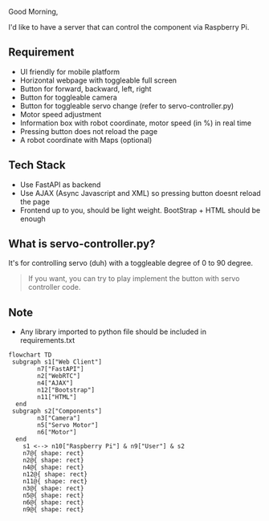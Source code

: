 Good Morning, 

I'd like to have a server that can control the component via Raspberry Pi.

## Requirement
- UI friendly for mobile platform
- Horizontal webpage with toggleable full screen
- Button for forward, backward, left, right
- Button for toggleable camera
- Button for toggleable servo change (refer to servo-controller.py)
- Motor speed adjustment
- Information box with robot coordinate, motor speed (in %) in real time
- Pressing button does not reload the page
- A robot coordinate with Maps (optional)

## Tech Stack
- Use FastAPI as backend 
- Use AJAX (Async Javascript and XML) so pressing button doesnt reload the page
- Frontend up to you, should be light weight. BootStrap + HTML should be enough

## What is servo-controller.py?
It's for controlling servo (duh) with a toggleable degree of 0 to 90 degree.

> If you want, you can try to play implement the button with servo controller code. 

## Note 
- Any library imported to python file should be included in requirements.txt

```mermaid
flowchart TD
 subgraph s1["Web Client"]
        n7["FastAPI"]
        n2["WebRTC"]
        n4["AJAX"]
        n12["Bootstrap"]
        n11["HTML"]
  end
 subgraph s2["Components"]
        n3["Camera"]
        n5["Servo Motor"]
        n6["Motor"]
  end
    s1 <--> n10["Raspberry Pi"] & n9["User"] & s2
    n7@{ shape: rect}
    n2@{ shape: rect}
    n4@{ shape: rect}
    n12@{ shape: rect}
    n11@{ shape: rect}
    n3@{ shape: rect}
    n5@{ shape: rect}
    n6@{ shape: rect}
    n9@{ shape: rect}

```
